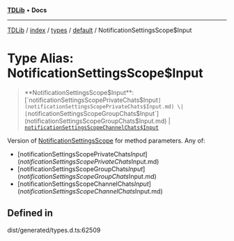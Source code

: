 [**TDLib**](../../../../../../README.md) • **Docs**

***

[TDLib](../../../../../../modules.md) / [index](../../../../../README.md) / [types](../../../README.md) / [default](../README.md) / NotificationSettingsScope$Input

# Type Alias: NotificationSettingsScope$Input

> **NotificationSettingsScope$Input**: [`notificationSettingsScopePrivateChats$Input`](notificationSettingsScopePrivateChats$Input.md) \| [`notificationSettingsScopeGroupChats$Input`](notificationSettingsScopeGroupChats$Input.md) \| [`notificationSettingsScopeChannelChats$Input`](notificationSettingsScopeChannelChats$Input.md)

Version of [NotificationSettingsScope](NotificationSettingsScope.md) for method parameters.
Any of:
- [notificationSettingsScopePrivateChats$Input](notificationSettingsScopePrivateChats$Input.md)
- [notificationSettingsScopeGroupChats$Input](notificationSettingsScopeGroupChats$Input.md)
- [notificationSettingsScopeChannelChats$Input](notificationSettingsScopeChannelChats$Input.md)

## Defined in

dist/generated/types.d.ts:62509
